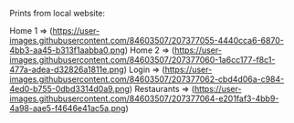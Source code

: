 Prints from local website:

Home 1      => (https://user-images.githubusercontent.com/84603507/207377055-4440cca6-6870-4bb3-aa45-b313f1aabba0.png)
Home 2      => (https://user-images.githubusercontent.com/84603507/207377060-1a6cc177-f8c1-477a-adea-d32826a1811e.png)
Login       => (https://user-images.githubusercontent.com/84603507/207377062-cbd4d06a-c984-4ed0-b755-0dbd3314d0a9.png)
Restaurants => (https://user-images.githubusercontent.com/84603507/207377064-e201faf3-4bb9-4a98-aae5-f4646e41ac5a.png)
